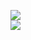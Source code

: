 [![](https://img.shields.io/badge/Made%20With-Github%20Spray-lightgrey.svg?style=for-the-badge&logo=github)](https://github.com/Annihil/github-spray#18765)  
[![](https://i.imgur.com/2DrTn0Z.gif)](https://github.com/Annihil/github-spray)